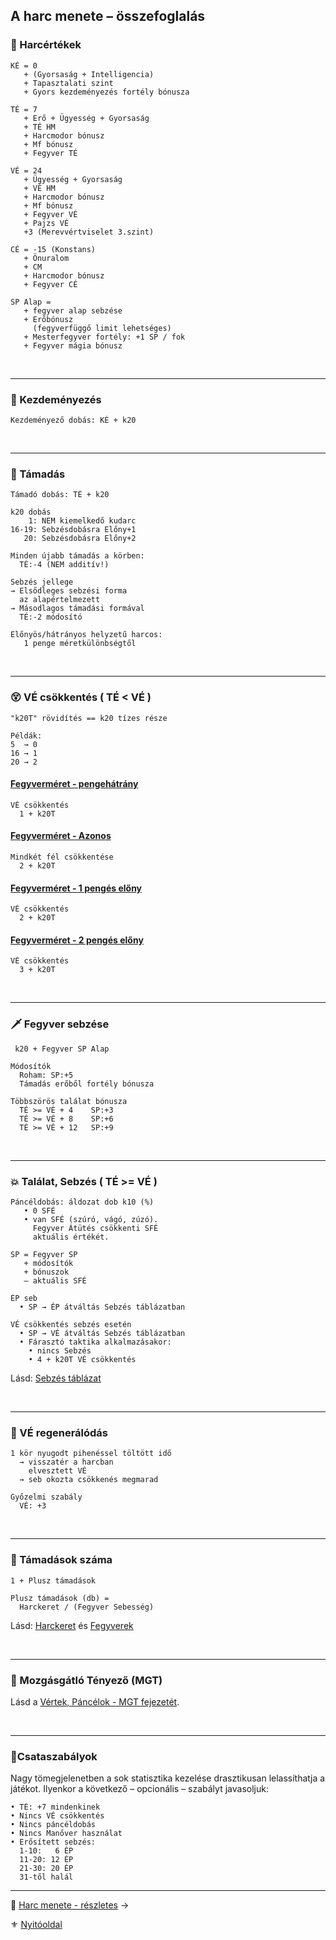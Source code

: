 
## A harc menete – összefoglalás

### 🧮 Harcértékek

```
KÉ = 0
   + (Gyorsaság + Intelligencia)
   + Tapasztalati szint
   + Gyors kezdeményezés fortély bónusza

TÉ = 7
   + Erő + Ügyesség + Gyorsaság
   + TÉ HM
   + Harcmodor bónusz
   + Mf bónusz
   + Fegyver TÉ

VÉ = 24
   + Ügyesség + Gyorsaság
   + VÉ HM
   + Harcmodor bónusz
   + Mf bónusz
   + Fegyver VÉ
   + Pajzs VÉ
   +3 (Merevvértviselet 3.szint)

CÉ = -15 (Konstans)
   + Önuralom
   + CM
   + Harcmodor bónusz
   + Fegyver CÉ

SP Alap =
   + fegyver alap sebzése
   + Erőbónusz
     (fegyverfüggő limit lehetséges)
   + Mesterfegyver fortély: +1 SP / fok
   + Fegyver mágia bónusz
```

<br />

---
### 🤞 Kezdeményezés

```
Kezdeményező dobás: KÉ + k20
```

<br />

---
### 🤺 Támadás

```
Támadó dobás: TÉ + k20

k20 dobás
    1: NEM kiemelkedő kudarc
16-19: Sebzésdobásra Előny+1
   20: Sebzésdobásra Előny+2 
```

```
Minden újabb támadás a körben:
  TÉ:-4 (NEM additív!)
```

```
Sebzés jellege
→ Elsődleges sebzési forma
  az alapértelmezett
→ Másodlagos támadási formával
  TÉ:-2 módosító

```

```
Előnyös/hátrányos helyzetű harcos:
   1 penge méretkülönbségtől
```

<br />

---
### 😵 VÉ csökkentés ( TÉ < VÉ )

```
"k20T" rövidítés == k20 tízes része

Példák:
5  → 0
16 → 1
20 → 2
```

#### [Fegyverméret - pengehátrány](065_01_harci_helyzetek.md#fegyverm%C3%A9ret---pengeh%C3%A1tr%C3%A1ny)

```
VÉ csökkentés
  1 + k20T
```

#### [Fegyverméret - Azonos](065_01_harci_helyzetek.md#fegyverm%C3%A9ret---azonos)

```
Mindkét fél csökkentése
  2 + k20T
```

#### [Fegyverméret - 1 pengés előny](065_01_harci_helyzetek.md#fegyverm%C3%A9ret---1-peng%C3%A9s-el%C5%91ny)

```
VÉ csökkentés
  2 + k20T
```

#### [Fegyverméret - 2 pengés előny](#fegyverm%C3%A9ret---2-peng%C3%A9s-el%C5%91ny)

```
VÉ csökkentés
  3 + k20T
```

<br />

---
### 🗡️ Fegyver sebzése

```
 k20 + Fegyver SP Alap
```

```
Módosítók
  Roham: SP:+5
  Támadás erőből fortély bónusza
```

```
Többszörös találat bónusza
  TÉ >= VÉ + 4    SP:+3
  TÉ >= VÉ + 8    SP:+6
  TÉ >= VÉ + 12   SP:+9
```

<br />

---
### 💥 Találat, Sebzés ( TÉ >= VÉ )

```
Páncéldobás: áldozat dob k10 (%)  
   • 0 SFÉ
   • van SFÉ (szúró, vágó, zúzó).
     Fegyver Átütés csökkenti SFÉ
     aktuális értékét.
```

```
SP = Fegyver SP
   + módosítók
   + bónuszok
   – aktuális SFÉ
```

```
ÉP seb
  • SP → ÉP átváltás Sebzés táblázatban

VÉ csökkentés sebzés esetén
  • SP → VÉ átváltás Sebzés táblázatban
  • Fárasztó taktika alkalmazásakor:
    • nincs Sebzés
    • 4 + k20T VÉ csökkentés
```

Lásd: [Sebzés táblázat](064_02_06_sebzes.md)

<br />

---
### 🍎 VÉ regenerálódás

```
1 kör nyugodt pihenéssel töltött idő
  → visszatér a harcban
    elvesztett VÉ
  → seb okozta csökkenés megmarad
```

```
Győzelmi szabály
  VÉ: +3
```

<br />

---
### 🔢 Támadások száma

```
1 + Plusz támadások

Plusz támadások (db) =
  Harckeret / (Fegyver Sebesség)
```

Lásd: [Harckeret](063_04_tamadasok_szama_fegyverrel.md#harckeret) és [Fegyverek](068_00_fegyverek.md)

<br />

---
### 🚷 Mozgásgátló Tényező (MGT)

Lásd a [Vértek, Páncélok - MGT fejezetét](069_00_vertek_pancelok.md#mozgásgátló-tényező-mgt).

<br />

---
### 📖Csataszabályok

Nagy tömegjelenetben a sok statisztika kezelése drasztikusan lelassíthatja a játékot. Ilyenkor a következő – opcionális – szabályt javasoljuk:

```
• TÉ: +7 mindenkinek
• Nincs VÉ csökkentés
• Nincs páncéldobás
• Nincs Manőver használat
• Erősített sebzés:
  1-10:   6 ÉP
  11-20: 12 ÉP
  21-30: 20 ÉP
  31-től halál
```

---

🔗 [Harc menete - részletes](064_02_00_harc_menete_reszletes.md) →

⚜️ [Nyitóoldal](start.md#6-harcrendszer-%EF%B8%8F)
